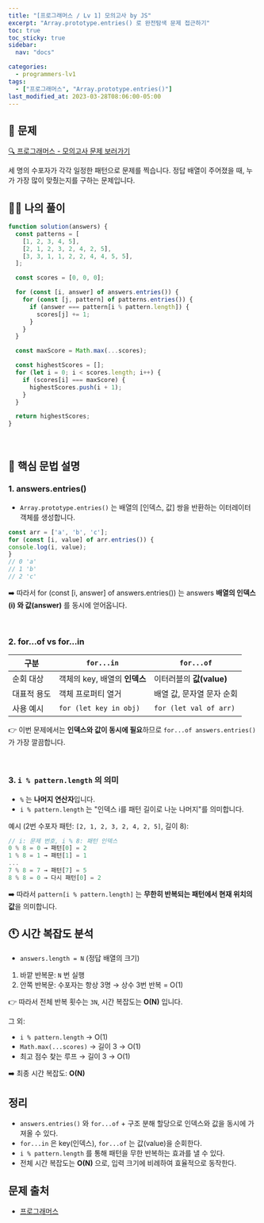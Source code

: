 ```yaml
---
title: "[프로그래머스 / Lv 1] 모의고사 by JS"
excerpt: "Array.prototype.entries() 로 완전탐색 문제 접근하기"
toc: true
toc_sticky: true
sidebar:
  nav: "docs"

categories:
  - programmers-lv1
tags:
  - ["프로그래머스", "Array.prototype.entries()"]
last_modified_at: 2023-03-28T08:06:00-05:00
---
```


## 📄 문제

[🔍 프로그래머스 - 모의고사 문제 보러가기](https://school.programmers.co.kr/learn/courses/30/lessons/42840)

세 명의 수포자가 각각 일정한 패턴으로 문제를 찍습니다. 정답 배열이 주어졌을 때, 누가 가장 많이 맞췄는지를 구하는 문제입니다.


## 🙋‍♀️ 나의 풀이

```js
function solution(answers) {
  const patterns = [
    [1, 2, 3, 4, 5],
    [2, 1, 2, 3, 2, 4, 2, 5],
    [3, 3, 1, 1, 2, 2, 4, 4, 5, 5],
  ];

  const scores = [0, 0, 0];

  for (const [i, answer] of answers.entries()) {
    for (const [j, pattern] of patterns.entries()) {
      if (answer === pattern[i % pattern.length]) {
        scores[j] += 1;
      }
    }
  }

  const maxScore = Math.max(...scores);

  const highestScores = [];
  for (let i = 0; i < scores.length; i++) {
    if (scores[i] === maxScore) {
      highestScores.push(i + 1);
    }
  }

  return highestScores;
}
```
<br />

## 🔨 핵심 문법 설명

###  1. answers.entries()

* `Array.prototype.entries()` 는 배열의 [인덱스, 값] 쌍을 반환하는 이터레이터 객체를 생성합니다.
```typescript
const arr = ['a', 'b', 'c'];
for (const [i, value] of arr.entries()) {
console.log(i, value);
}
// 0 'a'
// 1 'b'
// 2 'c'
```

➡️ 따라서 for (const [i, answer] of answers.entries()) 는 answers **배열의 인덱스(i) 와 값(answer)** 를 동시에 얻어옵니다.

<br />

### 2. for...of vs for...in


| 구분     | `for...in`             | `for...of`             |
| ------ | ---------------------- | ---------------------- |
| 순회 대상  | 객체의 key, 배열의 **인덱스**   | 이터러블의 **값(value)**     |
| 대표적 용도 | 객체 프로퍼티 열거             | 배열 값, 문자열 문자 순회        |
| 사용 예시  | `for (let key in obj)` | `for (let val of arr)` |

👉 이번 문제에서는 **인덱스와 값이 동시에 필요**하므로 `for...of answers.entries()` 가 가장 깔끔합니다.

<br />

### 3. `i % pattern.length` 의 의미

- `%` 는 **나머지 연산자**입니다.
- `i % pattern.length` 는 "인덱스 i를 패턴 길이로 나눈 나머지"를 의미합니다.

예시 (2번 수포자 패턴: `[2, 1, 2, 3, 2, 4, 2, 5]`, 길이 8):

```js
// i: 문제 번호, i % 8: 패턴 인덱스
0 % 8 = 0 → 패턴[0] = 2
1 % 8 = 1 → 패턴[1] = 1
...
7 % 8 = 7 → 패턴[7] = 5
8 % 8 = 0 → 다시 패턴[0] = 2
```

➡️ 따라서 `pattern[i % pattern.length]` 는 **무한히 반복되는 패턴에서 현재 위치의 값**을 의미합니다.

## 🕚 시간 복잡도 분석

- `answers.length = N` (정답 배열의 크기)

1. 바깥 반복문: `N` 번 실행
2. 안쪽 반복문: 수포자는 항상 3명 → 상수 3번 반복 = O(1)

👉 따라서 전체 반복 횟수는 `3N`, 시간 복잡도는 **O(N)** 입니다.

그 외:

- `i % pattern.length` → O(1)
- `Math.max(...scores)` → 길이 3 → O(1)
- 최고 점수 찾는 루프 → 길이 3 → O(1)

➡️ 최종 시간 복잡도: **O(N)**

## 정리

- `answers.entries()` 와 `for...of` + 구조 분해 할당으로 인덱스와 값을 동시에 가져올 수 있다.
- `for...in` 은 key(인덱스), `for...of` 는 값(value)을 순회한다.
- `i % pattern.length` 를 통해 패턴을 무한 반복하는 효과를 낼 수 있다.
- 전체 시간 복잡도는 **O(N)** 으로, 입력 크기에 비례하여 효율적으로 동작한다.

## 문제 출처

- [프로그래머스](https://school.programmers.co.kr/learn/courses/30/lessons/42840)

